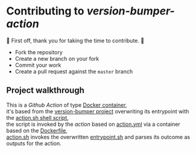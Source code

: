 # Contributing to *version-bumper-action*

:clap: First off, thank you for taking the time to contribute. :clap:

- Fork the repository
- Create a new branch on your fork
- Commit your work
- Create a pull request against the `master` branch

## Project walkthrough

This is a *Github Action* of type
[Docker container](https://docs.github.com/en/actions/creating-actions/creating-a-docker-container-action),<br/>
it's based from the [version-bumper project](https://github.com/TomerFi/version-bumper) overwriting its entrypoint with
the [action.sh shell script](https://github.com/TomerFi/version-bumper-action/blob/master/action.sh),<br/>
the script is invoked by the *action* based on
[action.yml](https://github.com/TomerFi/version-bumper-action/blob/master/action.yml)
via a container based on the [Dockerfile](https://github.com/TomerFi/version-bumper-action/blob/master/Dockerfile),<br/>
[action.sh](https://github.com/TomerFi/version-bumper-action/blob/master/action.sh) invokes the overwritten
[entrypoint.sh](https://github.com/TomerFi/version-bumper/blob/master/entrypoint.sh) and parses its outcome as outputs
for the action.
